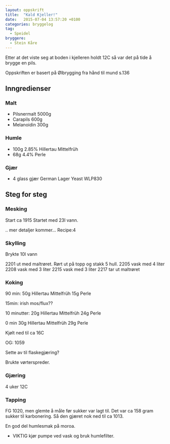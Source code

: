 ```yaml
---
layout: oppskrift
title:  "Kald Kjeller!"
date:   2015-07-04 13:57:20 +0100
categories: bryggelog
tag:
  - Speidel
bryggere:
  - Stein Kåre
---
```


Etter at det viste seg at boden i kjelleren holdt 12C så var det på tide å brygge en pils.

Oppskriften er basert på Ølbrygging fra hånd til mund s.136

Inngredienser
-------------

### Malt

- Pilsnermalt 5000g
- Carapils 600g
- Melanoidin 300g

### Humle

- 100g  2.85%   Hillertau Mittelfrüh
- 68g   4.4%    Perle

### Gjær

- 4 glass gjær German Lager Yeast WLP830

Steg for steg
-------------

### Mesking

Start ca 1915
Startet med 23l vann.

.. mer detaljer kommer... Recipe:4

### Skylling

Brykte 10l vann

2201 ut med maltrøret.
Rørt ut på topp og stakk 5 hull.
2205 vask med 4 liter
2208 vask med 3 liter
2215 vask med 3 liter
2217 tar ut maltrøret

### Koking

90 min:
50g Hillertau Mittelfrüh
15g Perle

15min: irish mos/flux??

10 minutter:
20g Hillertau Mittelfrüh
24g Perle

0 min
30g Hillertau Mittelfrüh
29g Perle

Kjølt ned til ca 16C

OG: 1059

Sette av til flaskegjæring?

Brukte vørterspreder.

### Gjæring

4 uker 12C

### Tapping

FG 1020, men glemte å måle før sukker var lagt til. Det var ca 158 gram sukker til karbonering.
Så den gjæret nok ned til ca 1013.

En god del humlesmak på moroa.

- VIKTIG kjør pumpe ved vask og bruk humlefilter.
